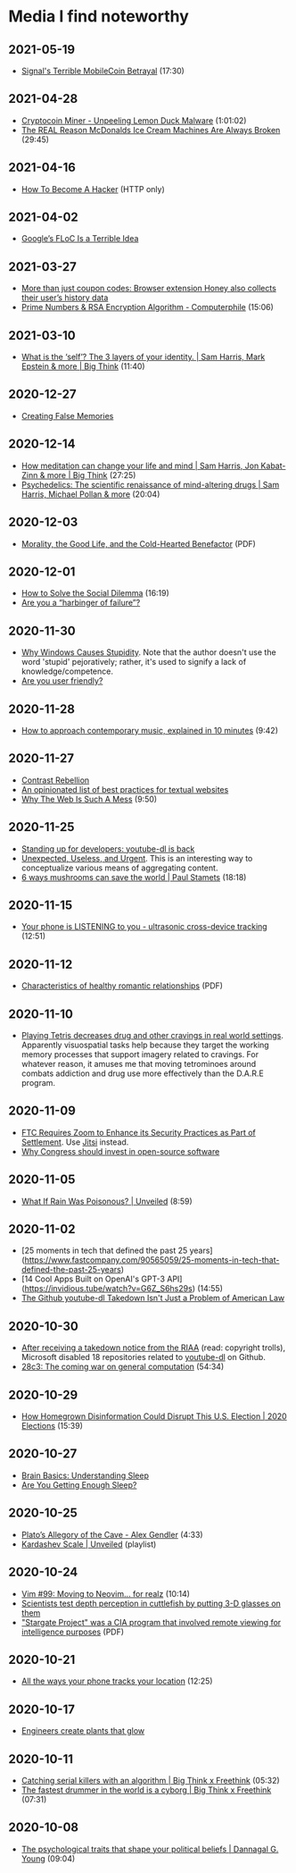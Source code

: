 # Media I find noteworthy

## 2021-05-19

- [Signal's Terrible MobileCoin
  Betrayal](https://invidious.tube/watch?v=tJoO2uWrX1M) (17:30)

## 2021-04-28

- [Cryptocoin Miner - Unpeeling Lemon Duck Malware](https://invidious.tube/watch?v=D3ynyQV0LLY) (1:01:02)
- [The REAL Reason McDonalds Ice Cream Machines Are Always
  Broken](https://invidious.tube/watch?v=SrDEtSlqJC4) (29:45)

## 2021-04-16

- [How To Become A
  Hacker](http://www.catb.org/~esr/faqs/hacker-howto.html) (HTTP only)

## 2021-04-02

- [Google’s FLoC Is a Terrible Idea](https://www.eff.org/deeplinks/2021/03/googles-floc-terrible-idea)

## 2021-03-27

- [More than just coupon codes: Browser extension Honey also collects
  their user’s history data](https://www.datarequests.org/blog/honey-data-collection/)
- [Prime Numbers & RSA Encryption Algorithm - Computerphile](https://invidious.tube/watch?v=JD72Ry60eP4) (15:06)

## 2021-03-10

- [What is the ‘self’? The 3 layers of your identity. | Sam Harris, Mark
  Epstein & more | Big Think](https://invidious.tube/watch?v=l0TzeH6Zmog) (11:40)

## 2020-12-27

- [Creating False Memories](https://staff.washington.edu/eloftus/Articles/sciam.htm)

## 2020-12-14

- [How meditation can change your life and mind | Sam Harris, Jon
  Kabat-Zinn & more | Big
  Think](https://invidious.tube/watch?v=jCJdl6Vs7wg) (27:25)
- [Psychedelics: The scientific renaissance of mind-altering drugs | Sam
  Harris, Michael Pollan & more](https://invidious.tube/watch?v=5T0LmbWROKY)
  (20:04)

## 2020-12-03

- [Morality, the Good Life, and the Cold-Hearted Benefactor](https://aporia.byu.edu/pdfs/mcmurray-morality_the_good_life_and_the_coldhearted_benefactor.pdf) (PDF)

## 2020-12-01

- [How to Solve the Social
  Dilemma](https://invidious.tube/watch?v=wyxnaaPqbRk) (16:19)
- [Are you a “harbinger of failure”?](https://news.mit.edu/2015/harbinger-failure-consumers-unpopular-products-1223)

## 2020-11-30

- [Why Windows Causes
  Stupidity](https://www.over-yonder.net/~fullermd/rants/winstupid/1).
  Note that the author doesn't use the word 'stupid' pejoratively; rather, it's used to signify a lack of
  knowledge/competence.
- [Are you user
  friendly?](https://www.over-yonder.net/~fullermd/rants/userfriendly/1)

## 2020-11-28

- [How to approach contemporary music, explained in 10 minutes](https://invidious.tube/watch?v=WbE5sfYhxIk) (9:42)

## 2020-11-27

- [Contrast Rebellion](https://contrastrebellion.com/)
- [An opinionated list of best practices for textual
  websites](https://seirdy.one/2020/11/23/website-best-practices.html)
- [Why The Web Is Such A
  Mess](https://invidious.tube/watch?v=OFRjZtYs3wY) (9:50)

## 2020-11-25

- [Standing up for developers: youtube-dl is
  back](https://github.blog/2020-11-16-standing-up-for-developers-youtube-dl-is-back/)
- [Unexpected, Useless, and
  Urgent](https://www.charlieharrington.com/unexpected-useless-and-urgent).
  This is an interesting way to conceptualize various means of
  aggregating content.
- [6 ways mushrooms can save the world | Paul
  Stamets](https://www.ted.com/talks/paul_stamets_6_ways_mushrooms_can_save_the_world) (18:18)

## 2020-11-15

- [Your phone is LISTENING to you - ultrasonic cross-device
  tracking](https://invidious.tube/watch?v=j1FfVK6sj4I) (12:51)

## 2020-11-12

- [Characteristics of healthy romantic
  relationships](https://assets.campbell.edu/wp-content/uploads/2016/12/22122441/characteristics-of-healthy-romantic-relationships.pdf) (PDF)

## 2020-11-10

- [Playing Tetris decreases drug and other cravings in real world
  settings](https://pubmed.ncbi.nlm.nih.gov/26275843/). Apparently
  visuospatial tasks help because they target the working memory
  processes that support imagery related to cravings. For whatever
  reason, it amuses me that moving tetrominoes around combats addiction
  and drug use more effectively than the D.A.R.E program.

## 2020-11-09

- [FTC Requires Zoom to Enhance its Security Practices as Part of
  Settlement](https://www.ftc.gov/news-events/press-releases/2020/11/ftc-requires-zoom-enhance-its-security-practices-part-settlement).
  Use [Jitsi](https://jitsi.org/) instead.
- [Why Congress should invest in open-source software](https://www.brookings.edu/techstream/why-congress-should-invest-in-open-source-software/)

## 2020-11-05

- [What If Rain Was Poisonous? |
  Unveiled](https://invidious.tube/watch?v=D6zprGIbQj4) (8:59)

## 2020-11-02

- [25 moments in tech that defined the past 25 years]
  (https://www.fastcompany.com/90565059/25-moments-in-tech-that-defined-the-past-25-years)
- [14 Cool Apps Built on OpenAI's GPT-3 API]
  (https://invidious.tube/watch?v=G6Z_S6hs29s) (14:55)
- [The Github youtube-dl Takedown Isn't Just a Problem of American
  Law](https://www.eff.org/deeplinks/2020/11/github-youtube-dl-takedown-isnt-just-problem-american-law)

## 2020-10-30

- [After receiving a takedown notice from the RIAA](https://github.com/github/dmca/blob/master/2020/10/2020-10-23-RIAA.md) (read: copyright trolls), Microsoft disabled 18 repositories related to [youtube-dl](https://github.com/ytdl-org/youtube-dl) on Github.
- [28c3: The coming war on general computation](https://invidious.tube/watch?v=HUEvRyemKSg) (54:34)

## 2020-10-29

- [How Homegrown Disinformation Could Disrupt This U.S. Election | 2020
Elections](https://invidious.tube/watch?v=_gNcYdvF1Co) (15:39)

## 2020-10-27

- [Brain Basics: Understanding
  Sleep](https://www.ninds.nih.gov/Disorders/Patient-Caregiver-Education/Understanding-Sleep)
- [Are You Getting Enough
  Sleep?](https://www.cdc.gov/sleep/features/getting-enough-sleep.html)


## 2020-10-25

- [Plato’s Allegory of the Cave - Alex Gendler](https://invidious.tube/watch?v=1RWOpQXTltA) (4:33)
- [Kardashev Scale |
  Unveiled](https://invidious.tube/playlist?list=PLfq8kkw599aDDjXd5nvroklQ9wC3_KLB9)
  (playlist)

## 2020-10-24

- [Vim #99: Moving to Neovim... for
realz](https://invidious.tube/watch?v=T7TAX653_OM) (10:14)
- [Scientists test depth perception in cuttlefish by putting 3-D glasses
  on
  them](https://www.nytimes.com/2020/01/08/science/3d-glasses-cuttlefish.html)
- ["Stargate Project" was a CIA program that involved remote
  viewing for intelligence
  purposes](https://www.cia.gov/library/readingroom/docs/CIA-RDP96-00789R003300210001-2.pdf)
  (PDF)

## 2020-10-21

- [All the ways your phone tracks your
  location](https://invidious.tube/watch?v=GMIY4J8jAUc) (12:25)

## 2020-10-17

- [Engineers create plants that
  glow](https://news.mit.edu/2017/engineers-create-nanobionic-plants-that-glow-1213)

## 2020-10-11

- [Catching serial killers with an algorithm | Big Think x Freethink](https://invidious.tube/watch?v=8BvjAlf2SBk) (05:32)
- [The fastest drummer in the world is a cyborg | Big Think x Freethink](https://invidious.tube/watch?v=V-cz2tiHzEo) (07:31)

## 2020-10-08

- [The psychological traits that shape your political beliefs | Dannagal
G.
Young](https://www.ted.com/talks/dannagal_g_young_the_psychological_traits_that_shape_your_political_beliefs)
(09:04)
